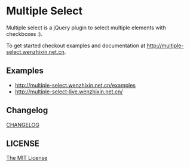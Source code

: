 # Multiple Select

Multiple select is a jQuery plugin to select multiple elements with checkboxes :).

To get started checkout examples and documentation at <http://multiple-select.wenzhixin.net.cn>.

## Examples

* http://multiple-select.wenzhixin.net.cn/examples
* http://multiple-select-live.wenzhixin.net.cn/

## Changelog

[CHANGELOG](https://github.com/wenzhixin/multiple-select/blob/master/CHANGELOG.md)

## LICENSE

[The MIT License](https://github.com/wenzhixin/multiple-select/blob/master/LICENSE)
